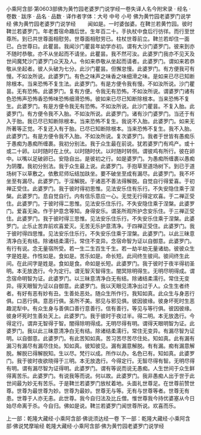 小乘阿含部·第0603部佛为黄竹园老婆罗门说学经一卷失译人名今附宋录
· 经名 · 卷数 · 跋序
· 品名 · 品数 · 译作者字体：大号 中号 小号
佛为黄竹园老婆罗门说学经
佛为黄竹园老婆罗门说学经
　　闻如是。一时婆伽婆。在鞞兰若黄竹园。彼时鞞兰若婆罗门。年老耆宿命趣后世。生年百二十。手执杖中食后行彷徉。而行至世尊所。到已共世尊面相慰劳。世尊面相慰劳已。柱杖世尊前立。鞞兰若却住一面已。白世尊曰。此瞿昙。我闻沙门瞿昙年幼学亦初。谓有大沙门婆罗门。彼来到亦不随时恭敬。亦不从坐起而不请坐。此瞿昙。我不然可汝。此婆罗门我亦不见天及世间魔梵沙门婆罗门众天及人。令如来恭敬从坐起而请者。此婆罗门。谓如来若恭敬从坐起者。彼人头破为七分。此沙门瞿昙。但懈怠慢。此婆罗门。有方便我可有慢。不如汝所说。此婆罗门。有色之味声之味香之味细滑之味。是如来已尽已知断除根本。当来恐怖不复生法。此婆罗门。有是方便令我有慢。不如汝所说。沙门瞿昙。无有恐怖。此婆罗门。复有方便。令我无有恐怖。不如汝所说。谓婆罗门诸有色恐怖声恐怖香恐怖味恐怖细滑恐怖。彼如来已尽已知断除根本。当来恐怖不复生。此婆罗门。有是方便令我无有恐怖。不如汝所说。此沙门瞿昙。不复入胎。此婆罗门。有方便令我不入胎。不如汝所说。此婆罗门。诸有沙门婆罗门。当还于有入于胎。我已尽已知断除根本。当来恐怖不复生。我说不入胎。此婆罗门。如来无所著等正觉。不复还入有于胎。已尽已知断除根本。当来恐怖不复生。我不入胎。此婆罗门。有是方便令我不入胎。不如汝所说。复次婆罗门。我者于世皆有愚痴乐于愚痴为愚痴所缠裹。我初分别法。我于众生最在前说。犹若婆罗门有鸡产。或十或二十卵。以时随时在上伏。以时随时伏。以时随时转侧。谓彼鸡有所行。彼在卵中。以嘴以足破卵已。安隐自出。是彼初之行。如是婆罗门。为愚痴所缠裹以愚痴为阴覆。我初分别法。我于众生最上说。此婆罗门。手抱草至道场树下。到已于道场树下以草敷之。依敷尼师坛结加趺坐。要不破坐至成有漏尽。此婆罗门。我不坏坐至有漏尽。此婆罗门。于淫解脱。于诸恶不善法得解脱。自觉自行得爱喜。于初禅正受住。此婆罗门。我于彼时得初思惟。见法安乐住有乐行。不失安隐住乘于涅槃。此婆罗门。息自觉自行。内有信乐意应一心。无觉无行得定欢喜。于二禅正受住。此婆罗门。于彼时得二思惟。见法安乐住乐行。不失安隐住乘于涅槃。此婆罗门。爱喜无染。作于护意念等知。身得安乐。谓圣所观所护念安乐住。于三禅正受住。此婆罗门。我于彼时得三思惟。见法安乐住乐行。不失安乐住乘于涅槃。此婆罗门。止乐止苦弃前欢喜爱灭。无苦无乐护意清净。于四禅正受住。此婆罗门。我于彼时得四思惟。见法安乐住乐行。不失安乐住乘于涅槃。此婆罗门。以此三昧意清净白无有结。除诸结柔濡行。常住不变异。念宿命智为证以自御意。此婆罗门。有行有说。念无量宿所受。若一生二生百生千生。若一劫半劫无量诸劫。彼彼众生字是姓是。作性如是。食如是。苦乐如是。命长短。此间终生彼间。彼间终生此间。在此间字是姓是。食如是食。命如是长短。此婆罗门。我于彼时于夜半得初圣明。本无放逸行。今为定行。谓无智灭智得生。闇冥除明得生。无明尽明得成。谓念宿命明智为证。此婆罗门。以三昧意清净白无有结。除诸结柔濡行。常住无变异。得天眼智为证以自御意。此婆罗门。我以天眼见清净出过于人。众生生者终者。有好有恶有妙有丑。生善处恶处。随众生所作行。我知如真。此众生与身恶行俱。口恶行俱。意恶行俱。圣所不美。邪见与邪见俱。彼因彼缘。彼身坏死时生恶趣泥犁中。有众生身与善俱口善行意善行。信有善行。等见与等行俱。彼因彼缘。彼身坏死时生善处天上。此婆罗门。我于彼时于夜过半。得二明。本无放逸行。今得定行。谓弃无智得于智。闇得除明得成。无明尽得有明。谓得天眼明智为证。此婆罗门。我以此三昧意清净白无有结。除诸结柔濡行。常住无变异。有漏尽智为证明。以自御意。此婆罗门。有此苦知如真。苦习苦尽苦尽住处。知如真。此有漏有漏习有漏尽有漏尽住处。知如真。彼知彼见。漏有漏意解脱。有有漏。痴有漏意解脱。解脱已得解脱知。生以尽。梵行以成。所作以办。名色已有。知如真。此婆罗门。我于彼时夜欲晓得于三明。本无放逸行。今得定行。无智尽得有智。无明尽得有明。谓有漏尽智为证得明。此婆罗门。谓有等说而说无愚痴。人生世间于众生鲜得离苦乐。此婆罗门。有说我等而说。何以故。此婆罗门。我非愚痴人出于世于此世间最为妙无有苦乐。于是鞞兰若婆罗门放杖着地。头面礼世尊足。在世尊前赞世尊。世尊为最世尊为妙。世尊为最妙。世尊无与等。无有与世尊等者。世尊无有患。世尊于人亦无恚。此世尊。我今自归法及比丘僧。惟世尊我今持优婆塞从今日始尽命离于杀。今自归。佛如是说。鞞兰若婆罗门闻世尊所说。欢喜而乐。

上一部：乾隆大藏经·小乘阿含部·佛说须达经一卷
下一部：乾隆大藏经·小乘阿含部·佛说梵摩喻经
乾隆大藏经·小乘阿含部·佛为黄竹园老婆罗门说学经